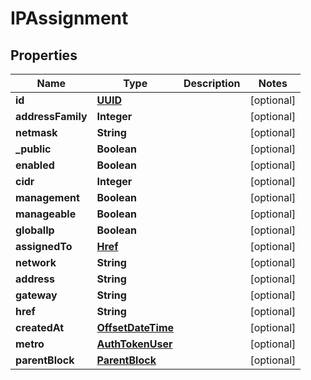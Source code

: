 
# IPAssignment

## Properties
Name | Type | Description | Notes
------------ | ------------- | ------------- | -------------
**id** | [**UUID**](UUID.md) |  |  [optional]
**addressFamily** | **Integer** |  |  [optional]
**netmask** | **String** |  |  [optional]
**_public** | **Boolean** |  |  [optional]
**enabled** | **Boolean** |  |  [optional]
**cidr** | **Integer** |  |  [optional]
**management** | **Boolean** |  |  [optional]
**manageable** | **Boolean** |  |  [optional]
**globalIp** | **Boolean** |  |  [optional]
**assignedTo** | [**Href**](Href.md) |  |  [optional]
**network** | **String** |  |  [optional]
**address** | **String** |  |  [optional]
**gateway** | **String** |  |  [optional]
**href** | **String** |  |  [optional]
**createdAt** | [**OffsetDateTime**](OffsetDateTime.md) |  |  [optional]
**metro** | [**AuthTokenUser**](AuthTokenUser.md) |  |  [optional]
**parentBlock** | [**ParentBlock**](ParentBlock.md) |  |  [optional]



